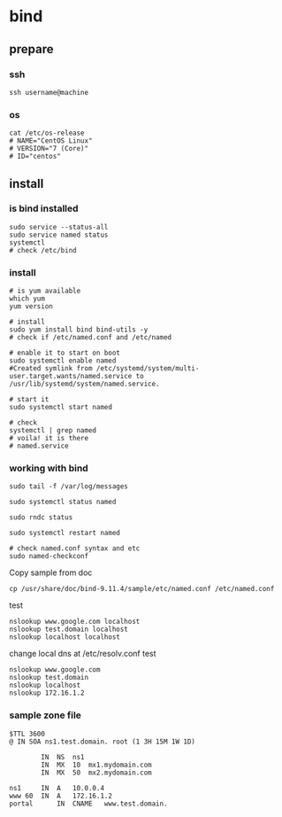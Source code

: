 # bind

## prepare

### ssh

```
ssh username@machine
```

### os 

```
cat /etc/os-release
# NAME="CentOS Linux"
# VERSION="7 (Core)"
# ID="centos"
```

## install

### is bind installed

```
sudo service --status-all
sudo service named status
systemctl
# check /etc/bind
```

### install

```
# is yum available
which yum
yum version

# install
sudo yum install bind bind-utils -y
# check if /etc/named.conf and /etc/named

# enable it to start on boot
sudo systemctl enable named
#Created symlink from /etc/systemd/system/multi-user.target.wants/named.service to /usr/lib/systemd/system/named.service.

# start it
sudo systemctl start named

# check
systemctl | grep named
# voila! it is there
# named.service
```

### working with bind

```
sudo tail -f /var/log/messages
```

```
sudo systemctl status named

sudo rndc status

sudo systemctl restart named

# check named.conf syntax and etc
sudo named-checkconf
```

Copy sample from doc
```
cp /usr/share/doc/bind-9.11.4/sample/etc/named.conf /etc/named.conf
```

test
```
nslookup www.google.com localhost
nslookup test.domain localhost
nslookup localhost localhost
```

change local dns at /etc/resolv.conf
test
```
nslookup www.google.com
nslookup test.domain
nslookup localhost
nslookup 172.16.1.2
```
### sample zone file

```
$TTL 3600
@ IN SOA ns1.test.domain. root (1 3H 15M 1W 1D)

		IN	NS	ns1
		IN	MX	10	mx1.mydomain.com
		IN	MX	50	mx2.mydomain.com

ns1		IN	A	10.0.0.4
www	60	IN	A	172.16.1.2
portal		IN	CNAME	www.test.domain.
```
